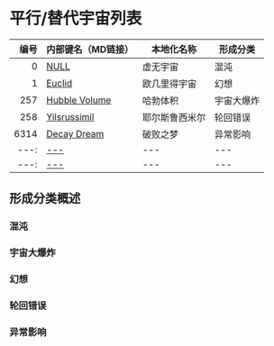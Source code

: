 # 平行/替代宇宙列表

|   编号 | 内部键名（MD链接）                             | 本地化名称   | 形成分类  |
| ---: | -------------------------------------- | ------- | ----- |
|    0 | [NULL]()                               | 虚无宇宙    | 混沌    |
|    1 | [Euclid]()                             | 欧几里得宇宙  | 幻想    |
|  257 | [Hubble Volume](HubbleVolume/-main.md) | 哈勃体积    | 宇宙大爆炸 |
|  258 | [Yilsrussimil]()                       | 耶尔斯鲁西米尔 | 轮回错误  |
| 6314 | [Decay Dream](DecayDream/-main.md)     | 破败之梦    | 异常影响  |
| ---: | [---]()                                | ---     | ---   |
| ---: | [---]()                                | ---     | ---   |

## 形成分类概述

### 混沌

### 宇宙大爆炸

### 幻想

### 轮回错误

### 异常影响


<!-- 想要什么名字的宇宙自己在下面挑，但是这些宇宙的编号取值已经被确定 -->
<!-- 编号超过 258 的宇宙请自行取名 -->

<!--
|2|[Hilbert Dimension]()|
|3|[Calypso]()|
|4|[Hesperius Dimension]()|
|5|[Hyades]()|
|6|[Ickjamatew]()|
|7|[Budullangr]()|
|8|[Kikolgallr]()|
|9|[Eltiensleen]()|
|10|[Eissentam]()|
|11|[Elkupalos]()|
|12|[Aptarkaba]()|
|13|[Ontiniangp]()|
|14|[Odiwagiri]()|
|15|[Ogtialabi]()|
|16|[Muhacksonto]()|
|17|[Hitonskyer]()|
|18|[Rerasmutul]()|
|19|[Isdoraijung]()|
|20|[Doctinawyra]()|
|21|[Loychazinq]()|
|22|[Zukasizawa]()|
|23|[Ekwathore]()|
|24|[Yeberhahne]()|
|25|[Twerbetek]()|
|26|[Sivarates]()|
|27|[Eajerandal]()|
|28|[Aldukesci]()|
|29|[Wotyarogii]()|
|30|[Sudzerbal]()|
|31|[Maupenzhay]()|
|32|[Sugueziume]()|
|33|[Brogoweldian]()|
|34|[Ehbogdenbu]()|
|35|[Ijsenufryos]()|
|36|[Nipikulha]()|
|37|[Autsurabin]()|
|38|[Lusontrygiamh]()|
|39|[Rewmanawa]()|
|40|[Ethiophodhe]()|
|41|[Urastrykle]()|
|42|[Xobeurindj]()|
|43|[Oniijialdu]()|
|44|[Wucetosucc]()|
|45|[Ebyeloof]()|
|46|[Odyavanta]()|
|47|[Milekistri]()|
|48|[Waferganh]()|
|49|[Agnusopwit]()|
|50|[Teyaypilny]()|
|51|[Zalienkosm]()|
|52|[Ladgudiraf]()|
|53|[Mushonponte]()|
|54|[Amsentisz]()|
|55|[Fladiselm]()|
|56|[Laanawemb]()|
|57|[Ilkerloor]()|
|58|[Davanossi]()|
|59|[Ploehrliou]()|
|60|[Corpinyaya]()|
|61|[Leckandmeram]()|
|62|[Quulngais]()|
|63|[Nokokipsechl]()|
|64|[Rinblodesa]()|
|65|[Loydporpen]()|
|66|[Ibtrevskip]()|
|67|[Elkowaldb]()|
|68|[Heholhofsko]()|
|69|[Yebrilowisod]()|
|70|[Husalvangewi]()|
|71|[Ovna'uesed]()|
|72|[Bahibusey]()|
|73|[Nuybeliaure]()|
|74|[Doshawchuc]()|
|75|[Ruckinarkh]()|
|76|[Thorettac]()|
|77|[Nuponoparau]()|
|78|[Moglaschil]()|
|79|[Uiweupose]()|
|80|[Nasmilete]()|
|81|[Ekdaluskin]()|
|82|[Hakapanasy]()|
|83|[Dimonimba]()|
|84|[Cajaccari]()|
|85|[Olonerovo]()|
|86|[Umlanswick]()|
|87|[Henayliszm]()|
|88|[Utzenmate]()|
|89|[Umirpaiya]()|
|90|[Paholiang]()|
|91|[Iaereznika]()|
|92|[Yudukagath]()|
|93|[Boealalosnj]()|
|94|[Yaevarcko]()|
|95|[Coellosipp]()|
|96|[Wayndohalou]()|
|97|[Smoduraykl]()|
|98|[Apmaneessu]()|
|99|[Hicanpaav]()|
|100|[Akvasanta]()|
|101|[Tuychelisaor]()|
|102|[Rivskimbe]()|
|103|[Daksanquix]()|
|104|[Kissonlin]()|
|105|[Aediabiel]()|
|106|[Ulosaginyik]()|
|107|[Roclaytonycar]()|
|108|[Kichiaroa]()|
|109|[Irceauffey]()|
|110|[Nudquathsenfe]()|
|111|[Getaizakaal]()|
|112|[Hansolmien]()|
|113|[Bloytisagra]()|
|114|[Ladsenlay]()|
|115|[Luyugoslasr]()|
|116|[Ubredhatk]()|
|117|[Cidoniana]()|
|118|[Jasinessa]()|
|119|[Torweierf]()|
|120|[Saffneckm]()|
|121|[Thnistner]()|
|122|[Dotusingg]()|
|123|[Luleukous]()|
|124|[Jelmandan]()|
|125|[Otimanaso]()|
|126|[Enjaxusanto]()|
|127|[Sezviktorew]()|
|128|[Zikehpm]()|
|129|[Bephembah]()|
|130|[Broomerrai]()|
|131|[Meximicka]()|
|132|[Venessika]()|
|133|[Gaiteseling]()|
|134|[Zosakasiro]()|
|135|[Drajayanes]()|
|136|[Ooibekuar]()|
|137|[Urckiansi]()|
|138|[Dozivadido]()|
|139|[Emiekereks]()|
|140|[Meykinunukur]()|
|141|[Kimycuristh]()|
|142|[Roansfien]()|
|143|[Isgarmeso]()|
|144|[Daitibeli]()|
|145|[Gucuttarik]()|
|146|[Enlaythie]()|
|147|[Drewweste]()|
|148|[Akbulkabi]()|
|149|[Homskiw]()|
|150|[Zavainlani]()|
|151|[Jewijkmas]()|
|152|[Itlhotagra]()|
|153|[Podalicess]()|
|154|[Hiviusauer]()|
|155|[Halsebenk]()|
|156|[Puikitoac]()|
|157|[Gaybakuaria]()|
|158|[Grbodubhe]()|
|159|[Rycempler]()|
|160|[Indjalala]()|
|161|[Fontenikk]()|
|162|[Pasycihelwhee]()|
|163|[Ikbaksmit]()|
|164|[Telicianses]()|
|165|[Oyleyzhan]()|
|166|[Uagerosat]()|
|167|[Impoxectin]()|
|168|[Twoodmand]()|
|169|[Hilfsesorbs]()|
|170|[Ezdaranit]()|
|171|[Wiensanshe]()|
|172|[Ewheelonc]()|
|173|[Litzmantufa]()|
|174|[Emarmatosi]()|
|175|[Mufimbomacvi]()|
|176|[Wongquarum]()|
|177|[Hapirajua]()|
|178|[Igbinduina]()|
|179|[Wepaitvas]()|
|180|[Sthatigudi]()|
|181|[Yekathsebehn]()|
|182|[Ebedeagurst]()|
|183|[Nolisonia]()|
|184|[Ulexovitab]()|
|185|[Iodhinxois]()|
|186|[Irroswitzs]()|
|187|[Bifredait]()|
|188|[Beiraghedwe]()|
|189|[Yeonatlak]()|
|190|[Cugnatachh]()|
|191|[Nozoryenki]()|
|192|[Ebralduri]()|
|193|[Evcickcandj]()|
|194|[Ziybosswin]()|
|195|[Heperclait]()|
|196|[Sugiuniam]()|
|197|[Aaseertush]()|
|198|[Uglyestemaa]()|
|199|[Horeroedsh]()|
|200|[Drundemiso]()|
|201|[Ityanianat]()|
|202|[Purneyrine]()|
|203|[Dokiessmat]()|
|204|[Nupiacheh]()|
|205|[Dihewsonj]()|
|206|[Rudrailhik]()|
|207|[Tweretnort]()|
|208|[Snatreetze]()|
|209|[Iwundaracos]()|
|210|[Digarlewena]()|
|211|[Erquagsta]()|
|212|[Logovoloin]()|
|213|[Boyaghosganh]()|
|214|[Kuolungau]()|
|215|[Pehneldept]()|
|216|[Yevettiiqidcon]()|
|217|[Sahliacabru]()|
|218|[Noggalterpor]()|
|219|[Chmageaki]()|
|220|[Veticueca]()|
|221|[Vittesbursul]()|
|222|[Nootanore]()|
|223|[Innebdjerah]()|
|224|[Kisvarcini]()|
|225|[Cuzcogipper]()|
|226|[Pamanhermonsu]()|
|227|[Brotoghek]()|
|228|[Mibittara]()|
|229|[Huruahili]()|
|230|[Raldwicarn]()|
|231|[Ezdartlic]()|
|232|[Badesclema]()|
|233|[Isenkeyan]()|
|234|[Iadoitesu]()|
|235|[Yagrovoisi]()|
|236|[Ewcomechio]()|
|237|[Inunnunnoda]()|
|238|[Dischiutun]()|
|239|[Yuwarugha]()|
|240|[Ialmendra]()|
|241|[Reponudrle]()|
|242|[Rinjanagrbo]()|
|243|[Zeziceloh]()|
|244|[Oeileutasc]()|
|245|[Zicniijinis]()|
|246|[Dugnowarilda]()|
|247|[Neuxoisan]()|
|248|[Ilmenhorn]()|
|249|[Rukwatsuku]()|
|250|[Nepitzaspru]()|
|251|[Chcehoemig]()|
|252|[Haffneyrin]()|
|253|[Uliciawai]()|
|254|[Tuhgrespod]()|
|255|[Iousongola]()|
|256|[Odyalutai]()|
-->